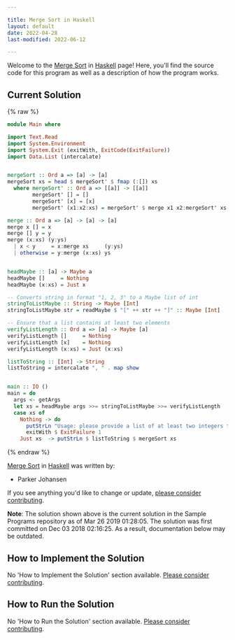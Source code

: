 ```yaml
---

title: Merge Sort in Haskell
layout: default
date: 2022-04-28
last-modified: 2022-06-12

---
```


Welcome to the [Merge Sort](https://sampleprograms.io/projects/merge-sort) in [Haskell](https://sampleprograms.io/languages/haskell) page! Here, you'll find the source code for this program as well as a description of how the program works.

## Current Solution

{% raw %}

```haskell
module Main where

import Text.Read
import System.Environment
import System.Exit (exitWith, ExitCode(ExitFailure))
import Data.List (intercalate)


mergeSort :: Ord a => [a] -> [a]
mergeSort xs = head $ mergeSort' $ fmap (:[]) xs
  where mergeSort' :: Ord a => [[a]] -> [[a]]
        mergeSort' [] = []
        mergeSort' [x] = [x]
        mergeSort' (x1:x2:xs) = mergeSort' $ merge x1 x2:mergeSort' xs

merge :: Ord a => [a] -> [a] -> [a]
merge x [] = x
merge [] y = y
merge (x:xs) (y:ys)
  | x < y     = x:merge xs     (y:ys)
  | otherwise = y:merge (x:xs) ys


headMaybe :: [a] -> Maybe a
headMaybe []     = Nothing
headMaybe (x:xs) = Just x

-- Converts string in format "1, 2, 3" to a Maybe list of int
stringToListMaybe :: String -> Maybe [Int]
stringToListMaybe str = readMaybe $ "[" ++ str ++ "]" :: Maybe [Int]

-- Ensure that a list contains at least two elements
verifyListLength :: Ord a => [a] -> Maybe [a]
verifyListLength []     = Nothing
verifyListLength [x]    = Nothing
verifyListLength (x:xs) = Just (x:xs)

listToString :: [Int] -> String
listToString = intercalate ", " . map show


main :: IO ()
main = do
  args <- getArgs
  let xs = headMaybe args >>= stringToListMaybe >>= verifyListLength
  case xs of
    Nothing -> do
      putStrLn "Usage: please provide a list of at least two integers to sort in the format \"1, 2, 3, 4, 5\""
      exitWith $ ExitFailure 1
    Just xs  -> putStrLn $ listToString $ mergeSort xs
```

{% endraw %}

[Merge Sort](https://sampleprograms.io/projects/merge-sort) in [Haskell](https://sampleprograms.io/languages/haskell) was written by:

- Parker Johansen

If you see anything you'd like to change or update, [please consider contributing](https://github.com/TheRenegadeCoder/sample-programs).

**Note**: The solution shown above is the current solution in the Sample Programs repository as of Mar 26 2019 01:28:05. The solution was first committed on Dec 03 2018 02:16:25. As a result, documentation below may be outdated.

## How to Implement the Solution

No 'How to Implement the Solution' section available. [Please consider contributing](https://github.com/TheRenegadeCoder/sample-programs-website).

## How to Run the Solution

No 'How to Run the Solution' section available. [Please consider contributing](https://github.com/TheRenegadeCoder/sample-programs-website).